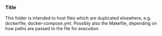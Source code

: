 ### Title
This folder is intended to host files which are duplicated elsewhere, e.g. dockerfile, docker-compose.yml. Possibly also the Makefile, depending on how paths are passed to the file for execution.